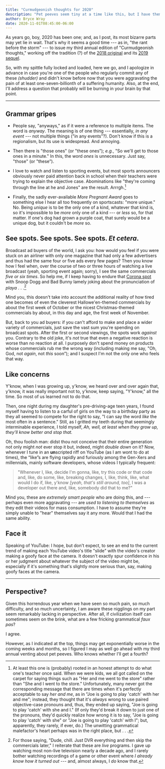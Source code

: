 ```yaml
---
title: "Curmudgeonish thoughts for 2020"
description: "Pet peeves seem tiny at a time like this, but I have them nonetheless."
author: Bryce Wray
date: 2020-11-01T08:45:00-06:00
---
```


As years go, boy, 2020 has been one; and, as I post, its most bizarre parts may yet lie in wait. That's why it seems a good time --- as in, "the rant before the storm" --- to issue my third annual edition of "Curmudgeonish thoughts," working off the tradition (?) of the [2018 original](/posts/2018/11/some-curmudgeonish-thoughts/) and its [2019 sequel](/posts/2019/11/curmudgeonish-2019/).

So, with my spittle fully locked and loaded, here we go, and I apologize in advance in case you're one of the people who regularly commit any of these *(shudder)* and didn't know before now that you were aggravating the pain of at least one-seven-billionth of a suffering humanity. Also, at the end, I'll address a question that probably will be burning in your brain by that point.

----

## Grammar gripes

- People say, "anyways," as if it were a reference to multiple items. The word is *anyway*. The meaning is of one thing --- essentially, *in any event* --- not multiple things ("in any events"?). Don't know if this is a regionalism, but its use is widespread. And annoying.

- Then there is "those ones" (or "these ones”); *e.g.*, "So we'll get to those ones in a minute." In this, the word  *ones* is unnecessary. Just say, "those" (or "these”).

- I love to watch and listen to sporting events, but most sports announcers obviously never paid attention back in school when their teachers were trying to explain the objective case. Abominations like "they're coming through the line at he and Jones" are the result. Arrrgh.[^whyNomObj]

- Finally, the sadly ever-available *More Pregnant Award* goes to something else I hear all too frequently on sportscasts: "more unique." No. Being *unique* is to be the only one of a kind, whatever that kind is, so it's impossible to be *more* only one of a kind --- or *less* so, for that matter. If one's dog had grown a purple coat, that surely would be a unique dog, but it couldn't be *more* so.

[^whyNomObj]: At least this one is (probably) rooted in an honest attempt to do what one's teacher once said. When we were kids, we all got called on the carpet for saying things such as "Her and me went to the store" rather than "She and I went to the store." Unfortunately, many never got the corresponding message that there are times when it's perfectly acceptable to say *her and me*, as in "Joe is going to play 'catch' with her and me"; instead, they thought that it's *always* wrong to use paired objective-case pronouns and, thus, they ended up saying, "Joe is going to play 'catch' with she and I." (If only they'd break it down to just one of the pronouns, they'd quickly realize how wrong it is to say, "Joe is going to play 'catch' with she" or "Joe is going to play 'catch' with I"; but, apparently, they rarely, if ever, do.) The unwitting grammatical malefactor's heart perhaps was in the right place, but&nbsp;.&nbsp;.&nbsp;.

## See spots. See spots. See spots. *Et&nbsp;cetera*.

Broadcast ad buyers of the world, I ask you: how would you feel if you were stuck on an airliner with only one magazine that had only a few advertisers and thus had the same four or five ads every few pages? Then you know how I feel when, over the course of two or three hours of watching a live broadcast (yeah, sporting event again; sorry), I see  the same commercials *five or six times*. So help me, if I keep having to endure that [Corona spot](https://www.ispot.tv/ad/tVLp/corona-extra-shellphone-featuring-snoop-dogg-bad-bunny) with Snoop Dogg and Bad Bunny lamely joking about the pronunciation of *playa*&nbsp;.&nbsp;.&nbsp;.[^DVRads]

[^DVRads]: For those saying, "Dude, chill. Just DVR everything and then skip the commercials later," I reiterate that these are *live* programs. I gave up watching most non-live television nearly a decade ago, and I rarely bother watching recordings of a game or other event where *I already know how it turned out* --- and, almost always, I *do* know that.

Mind you, this doesn't take into account the additional reality of how tired one becomes of even the cleverest Hallowe'en-themed commercials by about the first week of October or the nicest Christmas-themed commercials by about, in this day and age, the first week of November.

But, back to you ad buyers: if you can't afford to make and place a wider variety of commercials, just save the vast sum you're spending on broadcast spots. After the first or second viewings, the spots work *against* you. Contrary to the old joke, it's *not* true that even a negative reaction is worse than no reaction at all. I purposely don't spend money on products whose commercials rub me the wrong way (including making me say, "Oh, God, not *again*, not *this* soon”); and I suspect I'm not the only one who feels that way.

## Like concerns

Y'know, when I was growing up, y'know, we heard over and over again that, y'know, it was really important not to, y'know, keep saying, "Y'know," all the time. So most of us learned not to do that.

Then, one night during my daughter's pre-driving-age teen years, I found myself having to listen to a carful of girls on the way to a birthday party as they all seemed to compete for the right to say, "I can say the word *like* the most often in a sentence." Still, as I gritted my teeth during that seemingly interminable experience, I told myself, *Ah, well, at least when they grow up, they'll know better and stop that.*

Oh, thou foolish man: didst thou not conceive that their entire generation not only might *not* ever stop it but, indeed, might *double down* on it? Now, whenever I tune in an **un**scripted riff on YouTube (as I am wont to do at times), the “like”s are flying rapidly and furiously among the Gen-Xers and millennials, mainly software developers, whose videos I typically frequent:

> "Whenever I, like, decide I'm gonna, like, try this code or that code and, like, do some, like, breaking changes, I, like, think, like, what would I do if, like, y'know *[yeah, that's still around, too]*, I was a developer out there and, like, somebody did that to me?"

Mind you, these are *extremely smart people* who are doing this, and --- perhaps even more aggravating --- are *used to listening to themselves* as they edit their videos for mass consumption. I have to assume they're simply unable to "hear" themselves say it any more. Would that I had the same ability.

## Face it

Speaking of YouTube: I hope, but don't expect, to see an end to the current trend of making each YouTube video's title "slide" with the video's creator making a goofy face at the camera. It doesn't exactly spur confidence in his or her judgment about whatever the subject of the video might be, especially if it's something that's slightly more serious than, say, making goofy faces at the camera.

----

## Perspective?

Given this horrendous year when we have seen so much pain, so much difficulty, and so much uncertainty, I am aware these nigglings on my part seem remarkably lacking in perspective. After all, if civilization itself can sometimes seem on the brink, what are a few fricking grammatical *faux pas*?

I agree.

However, as I indicated at the top, things may get exponentially worse in the coming weeks and months, so I figured I may as well go ahead with my third annual venting about pet peeves. Who knows whether I'll get a fourth?
